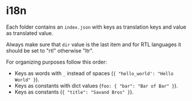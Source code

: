 # i18n

Each folder contains an `index.json` with keys as translation keys and value as translated value.

Always make sure that `dir` value is the last item and for RTL languages it should be set to "rtl" otherwise "ltr".

For organizing purposes follow this order:

- Keys as words with `_` instead of spaces (`{ "hello_world': "Hello World" }`).
- Keys as constants with dict values (`foo: { "bar": "Bar of Bar" }`).
- Keys as constants (`{ "title": "Savand Bros" }`).
